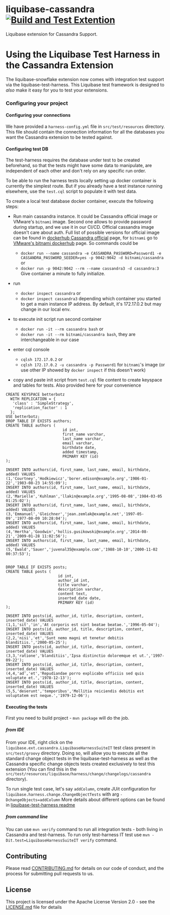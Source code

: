 liquibase-cassandra[![Build and Test Extention](https://github.com/liquibase/liquibase-cassandra/actions/workflows/build.yml/badge.svg)](https://github.com/liquibase/liquibase-cassandra/actions/workflows/build.yml)
===================

Liquibase extension for Cassandra Support.

# Using the Liquibase Test Harness in the Cassandra Extension
The liquibase-snowflake extension now comes with integration test support via the liquibase-test-harness.
This Liquibase test framework is designed to *also* make it easy for you to test your extensions.

### Configuring your project

#### Configuring your connections

We have provided a `harness-config.yml` file in `src/test/resources` directory.
This file should contain the connection information for all the databases you want the Cassandra extension to be tested against.


#### Configuring test DB
The test-harness requires the database under test to be created beforehand, so that the tests might have some data to manipulate, are independent of each other and don't rely on any specific run order.

To be able to run the harness tests locally setting up docker container is currently the simplest route. But if you already have a test instance running elsewhere, use the `test.cql` script to populate it with test data.

To create a local test database docker container, execute the following steps:
- Run main cassandra instance. It could be Cassandra official image or VMware's `bitnami` image. Second one allows to provide password during startup, and we use it in our CI/CD.
Official cassandra image doesn't care about auth. Full list of possible versions for official image can be found in [dockerhub Cassandra official](https://hub.docker.com/_/cassandra) page,
  for `bitnami` go to [VMware's bitnami dockerhub](https://hub.docker.com/r/bitnami/cassandra) page. So commands could be
  - `docker run --name cassandra -e CASSANDRA_PASSWORD=Password1 -e CASSANDRA_PASSWORD_SEEDER=yes -p 9042:9042 -d bitnami/cassandra` or
  - `docker run -p 9042:9042 --rm --name cassandra3 -d cassandra:3` 
 Give container a minute to fully initialize.
  
- run 
  - `docker inspect cassandra` or
  - `docker inspect cassandra3` depending which container you started to get a main instance IP address. By default, it's 172.17.0.2 but may change in our local env.
- to execute init script run second container 
  - `docker run -it --rm cassandra bash` or 
  - `docker run -it --rm bitnami/cassandra bash`, they are interchangeable in our case
- enter cql console
  - `cqlsh 172.17.0.2` or
  - `cqlsh 172.17.0.2 -u cassandra -p Password1` for `bitnami`'s image (or use other IP showed by `docker inspect` if this doesn't work)
- copy and paste init script from `test.cql` file content to create keyspace and tables for tests. Also provided here for your convenience
```
CREATE KEYSPACE betterbotz
  WITH REPLICATION = { 
   'class' : 'SimpleStrategy', 
   'replication_factor' : 1 
  };
USE betterbotz;
DROP TABLE IF EXISTS authors;
CREATE TABLE authors (
                         id int,
                         first_name varchar,
                         last_name varchar,
                         email varchar,
                         birthdate date,
                         added timestamp,
                         PRIMARY KEY (id)
);

INSERT INTO authors(id, first_name, last_name, email, birthdate, added) VALUES
(1,'Courtney','Hodkiewicz','borer.edison@example.org','1986-01-22','1983-08-23 14:55:09');
INSERT INTO authors(id, first_name, last_name, email, birthdate, added) VALUES
(2,'Marielle','Kuhlman','llakin@example.org','1995-08-08','1984-03-05 01:25:02');
INSERT INTO authors(id, first_name, last_name, email, birthdate, added) VALUES
(3,'Emmanuel','Gleichner','jean.zemlak@example.net','1997-05-09','1977-08-09 10:28:04');
INSERT INTO authors(id, first_name, last_name, email, birthdate, added) VALUES
(4,'Hertha','Goodwin','hollis.gusikowski@example.org','2014-08-21','2009-01-28 11:02:56');
INSERT INTO authors(id, first_name, last_name, email, birthdate, added) VALUES
(5,'Ewald','Sauer','juvenal35@example.com','1988-10-10','2000-11-02 00:37:53');


DROP TABLE IF EXISTS posts;
CREATE TABLE posts (
                       id int,
                       author_id int,
                       title varchar,
                       description varchar,
                       content text,
                       inserted_date date,
                       PRIMARY KEY (id)
);

INSERT INTO posts(id, author_id, title, description, content, inserted_date) VALUES
(1,1,'sit','in','At corporis est sint beatae beatae.','1996-05-04');
INSERT INTO posts(id, author_id, title, description, content, inserted_date) VALUES
(2,2,'nisi','et','Sunt nemo magni et tenetur debitis blanditiis.','2000-05-25');
INSERT INTO posts(id, author_id, title, description, content, inserted_date) VALUES
(3,3,'ratione','blanditiis','Ipsa distinctio doloremque et ut.','1997-09-22');
INSERT INTO posts(id, author_id, title, description, content, inserted_date) VALUES
(4,4,'ad','et','Repudiandae porro explicabo officiis sed quis voluptate et.','1978-12-13');
INSERT INTO posts(id, author_id, title, description, content, inserted_date) VALUES
(5,5,'deserunt','temporibus','Mollitia reiciendis debitis est voluptatem est neque.','1979-12-06');
```

#### Executing the tests
First you need to build project - `mvn package` will do the job.

##### from IDE
From your IDE, right click on the `liquibase.ext.cassandra.LiquibaseHarnessSuiteIT` test class present in `src/test/groovy` directory.
Doing so, will allow you to execute all the standard change object tests in the liquibase-test-harness as well as the
Cassandra specific change objects tests created exclusively to test this extension (You can find this in the
`src/test/resources/liquibase/harness/change/changelogs/cassandra` directory).

To run single test case, let's say `addColumn`, create JUit configuration for `liquibase.harness.change.ChangeObjectTests` with arg `-DchangeObjects=addColumn`
More details about different options can be found in [liquibase-test-harness readme](https://github.com/liquibase/liquibase-test-harness)

##### from command line
You can use `mvn verify` command to run all integration tests - both living in Cassandra and test-harness.
To run only test-harness IT test use `mvn -Dit.test=LiquibaseHarnessSuiteIT verify` command.

## Contributing

Please read [CONTRIBUTING.md](./CONTRIBUTING.md) for details on our code of conduct, and the process for submitting pull requests to us.

<a name="license"></a>
## License

This project is licensed under the Apache License Version 2.0 - see the [LICENSE.md](LICENSE.md) file for details


